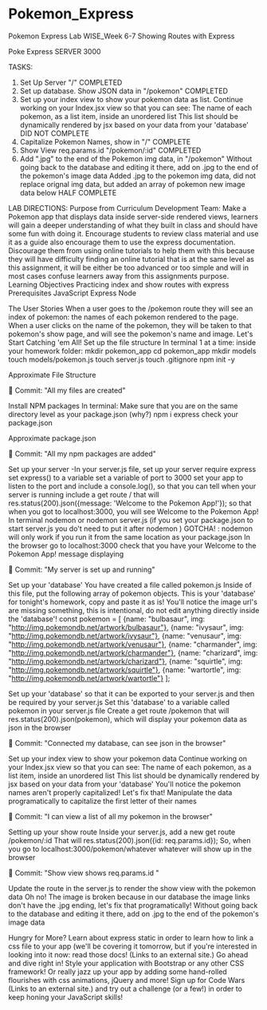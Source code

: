 # Pokemon_Express
Pokemon Express Lab
WISE_Week 6-7
Showing Routes with Express

Poke Express
SERVER 3000

TASKS:
1. Set Up Server "/"
        COMPLETED
2. Set up database. Show JSON data in "/pokemon"
        COMPLETED
3. Set up your index view to show your pokemon data as list.
    Continue working on your Index.jsx view so that you can see:
    The name of each pokemon, as a list item, inside an unordered list
    This list should be dynamically rendered by jsx based on your data from your 'database'
        DID NOT COMPLETE
4. Capitalize Pokemon Names, show in "/"
        COMPLETE
5. Show View req.params.id "/pokemon/:id"
        COMPLETED
6. Add ".jpg" to the end of the Pokemon img data, in "/pokemon"
    Without going back to the database and editing it there, add on .jpg to the end of the pokemon's image data
        Added .jpg to the pokemon img data, did not replace orignal img data, but added an array of pokemon new image data below
        HALF COMPLETE


LAB DIRECTIONS:
Purpose from Curriculum Development Team: Make a Pokemon app that displays data inside server-side rendered views, learners will gain a deeper understanding of what they built in class and should have some fun with doing it. Encourage students to review class material and use it as a guide also encourage them to use the express documentation. Discourage them from using online tutorials to help them with this because they will have difficulty finding an online tutorial that is at the same level as this assignment, it will be either be too advanced or too simple and will in most cases confuse learners away from this assignments purpose. 
Learning Objectives
Practicing index and show routes with express
Prerequisites
JavaScript
Express
Node

The User Stories
When a user goes to the /pokemon route they will see an index of pokemon: the names of each pokemon rendered to the page.
When a user clicks on the name of the pokemon, they will be taken to that pokemon's show page, and will see the pokemon's name and image.
Let's Start Catching 'em All!
Set up the file structure
In terminal 1 at a time:
inside your homework folder:
mkdir pokemon_app
cd pokemon_app
mkdir models
touch models/pokemon.js
touch server.js
touch .gitignore
npm init -y
 
Approximate File Structure

🔴 Commit:
"All my files are created"

Install NPM packages
In terminal:
Make sure that you are on the same directory level as your package.json (why?)
npm i express
check your package.json
 
Approximate package.json

🔴 Commit:
"All my npm packages are added"

Set up your server
-In your server.js file, set up your server
require express
set express() to a variable
set a variable of port to 3000
set your app to listen to the port and include a console.log(), so that you can tell when your server is running
include a get route / that will res.status(200).json({message: 'Welcome to the Pokemon App!'}); so that when you got to localhost:3000, you will see Welcome to the Pokemon App!
In terminal
nodemon or nodemon server.js (if you set your package.json to start server.js you do't need to put it after nodemon )
GOTCHA! : nodemon will only work if you run it from the same location as your package.json
In the browser
go to localhost:3000
check that you have your Welcome to the Pokemon App! message displaying

🔴 Commit:
"My server is set up and running"

Set up your 'database'
You have created a file called pokemon.js
Inside of this file, put the following array of pokemon objects. This is your 'database' for tonight's homework, copy and paste it as is! You'll notice the image url's are missing something, this is intentional, do not edit anything directly inside the 'database'!
const pokemon = [
            {name: "bulbasaur", img: "http://img.pokemondb.net/artwork/bulbasaur"},
            {name: "ivysaur", img: "http://img.pokemondb.net/artwork/ivysaur"},
            {name: "venusaur", img: "http://img.pokemondb.net/artwork/venusaur"},
            {name: "charmander", img: "http://img.pokemondb.net/artwork/charmander"},
            {name: "charizard", img: "http://img.pokemondb.net/artwork/charizard"},
            {name: "squirtle", img: "http://img.pokemondb.net/artwork/squirtle"},
            {name: "wartortle", img: "http://img.pokemondb.net/artwork/wartortle"}
         ];

Set up your 'database' so that it can be exported to your server.js and then be required by your server.js
Set this 'database' to a variable called pokemon in your server.js file
Create a get route /pokemon that will res.status(200).json(pokemon), which will display your pokemon data as json in the browser
 

🔴 Commit:
"Connected my database, can see json in the browser"


Set up your index view to show your pokemon data
Continue working on your Index.jsx view so that you can see:
The name of each pokemon, as a list item, inside an unordered list
This list should be dynamically rendered by jsx based on your data from your 'database'
You'll notice the pokemon names aren't properly capitalized! Let's fix that! Manipulate the data programatically to capitalize the first letter of their names
 

🔴 Commit:
"I can view a list of all my pokemon in the browser"

Setting up your show route
Inside your server.js, add a new get route /pokemon/:id
That will res.status(200).json({id: req.params.id});
So, when you go to localhost:3000/pokemon/whatever
whatever will show up in the browser

🔴 Commit:
"Show view shows req.params.id "

Update the route in the server.js to render the show view with the pokemon data
Oh no! The image is broken because in our database the image links don't have the .jpg ending, let's fix that programatically! Without going back to the database and editing it there, add on .jpg to the end of the pokemon's image data

Hungry for More?
Learn about express static in order to learn how to link a css file to your app (we'll be covering it tomorrow, but if you're interested in looking into it now: read those docs!
 (Links to an external site.)
 Go ahead and dive right in! Style your application with Bootstrap or any other CSS framework! Or really jazz up your app by adding some hand-rolled flourishes with css animations, jQuery and more!
Sign up for Code Wars
 (Links to an external site.)
 and try out a challenge (or a few!) in order to keep honing your JavaScript skills!

